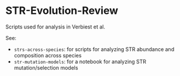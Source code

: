 # STR-Evolution-Review

Scripts used for analysis in Verbiest et al. 

See:

* `strs-across-species`: for scripts for analyzing STR abundance and composition across species
* `str-mutation-models`: for a notebook for analyzing STR mutation/selection models
